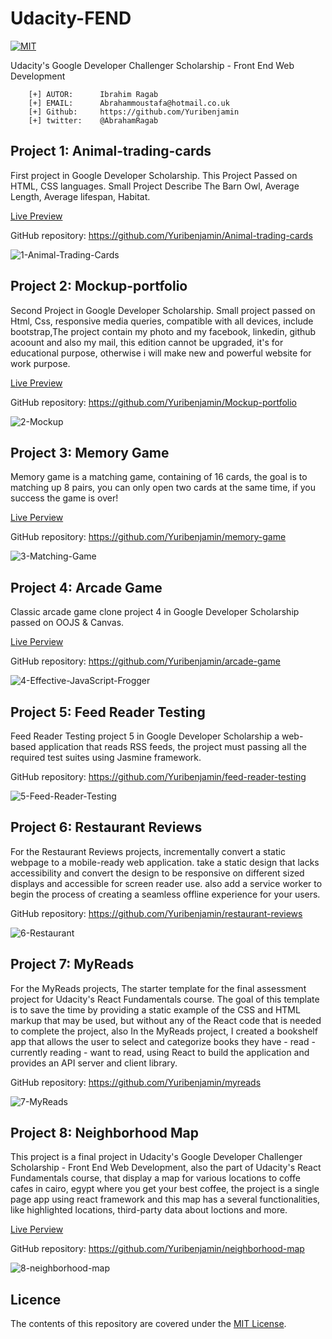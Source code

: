 # Udacity-FEND
[![MIT](https://img.shields.io/badge/license-MIT-blue.svg)](https://github.com/Yuribenjamin/Udacity-FEND/blob/master/LICENSE)

Udacity's Google Developer Challenger Scholarship - Front End Web Development

```
    [+] AUTOR:      Ibrahim Ragab
    [+] EMAIL:      Abrahammoustafa@hotmail.co.uk
    [+] Github:     https://github.com/Yuribenjamin
    [+] twitter:    @AbrahamRagab

```

## Project 1: Animal-trading-cards

First project in Google Developer Scholarship. This Project Passed on HTML, CSS languages. Small Project Describe The Barn Owl, Average Length, Average lifespan, Habitat.

[Live Preview](https://yuribenjamin.github.io/Animal-trading-cards/)

GitHub repository: https://github.com/Yuribenjamin/Animal-trading-cards

![1-Animal-Trading-Cards](./img/1-Animal-Trading-Cards.png)


## Project 2: Mockup-portfolio

Second Project in Google Developer Scholarship. Small project passed on Html, Css, responsive media queries, compatible with all devices, include bootstrap,The project contain my photo and my facebook, linkedin, github acoount and also my mail, this edition cannot be upgraded, it's for educational purpose, otherwise i will make new and powerful website for work purpose.

[Live Preview](https://yuribenjamin.github.io/Mockup-portfolio/)

GitHub repository: https://github.com/Yuribenjamin/Mockup-portfolio

![2-Mockup](./img/2-Mockup.png)


## Project 3: Memory Game

Memory game is a matching game, containing of 16 cards, the goal is to matching up 8 pairs, you can only open two cards at the same time, if you success the game is over!

[Live Perview](https://yuribenjamin.github.io/memory-game/)

GitHub repository: https://github.com/Yuribenjamin/memory-game

![3-Matching-Game](./img/3-Matching-Game.png)


## Project 4: Arcade Game

Classic arcade game clone project 4 in Google Developer Scholarship passed on OOJS & Canvas.

[Live Perview](https://github.com/Yuribenjamin/arcade-game)

GitHub repository: https://github.com/Yuribenjamin/arcade-game

![4-Effective-JavaScript-Frogger](./img/4-Effective-JavaScript-Frogger.png)


## Project 5: Feed Reader Testing

Feed Reader Testing project 5 in Google Developer Scholarship a web-based application that reads RSS feeds, the project must passing all the required test suites using Jasmine framework.

GitHub repository: https://github.com/Yuribenjamin/feed-reader-testing

![5-Feed-Reader-Testing](./img/5-Feed-Reader-Testing.png)


## Project 6: Restaurant Reviews

For the Restaurant Reviews projects, incrementally convert a static webpage to a mobile-ready web application. take a static design that lacks accessibility and convert the design to be responsive on different sized displays and accessible for screen reader use. also add a service worker to begin the process of creating a seamless offline experience for your users.

GitHub repository:  https://github.com/Yuribenjamin/restaurant-reviews

![6-Restaurant](./img/6-Restaurant.jpg)


## Project 7: MyReads

For the MyReads projects, The starter template for the final assessment project for Udacity's React Fundamentals course. The goal of this template is to save the time by providing a static example of the CSS and HTML markup that may be used, but without any of the React code that is needed to complete the project, also In the MyReads project, I created a bookshelf app that allows the user to select and categorize books they have - read - currently reading - want to read, using React to build the application and provides an API server and client library.

GitHub repository: https://github.com/Yuribenjamin/myreads

![7-MyReads](./img/7-MyReads.png)


## Project 8: Neighborhood Map

This project is a final project in Udacity's Google Developer Challenger Scholarship - Front End Web Development, also the part of Udacity's React Fundamentals course, that display a map for various locations to coffe cafes in cairo, egypt where you get your best coffee, the project is a single page app using react framework and this map has a several functionalities, like highlighted locations, third-party data about loctions and more.

[Live Perview](https://yuribenjamin.github.io/neighborhood-map/)

GitHub repository: https://github.com/Yuribenjamin/neighborhood-map

![8-neighborhood-map](./img/8-neighborhood-map.png)

## Licence
The contents of this repository are covered under the [MIT License](https://rem.mit-license.org/).
